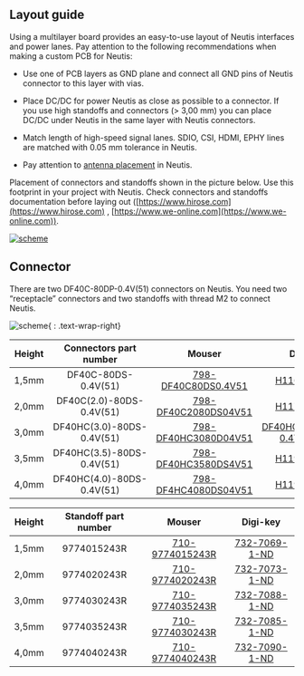 ## Layout guide

Using a multilayer board provides an easy-to-use layout of Neutis interfaces and power lanes. Pay attention to the following recommendations when making a custom PCB for Neutis:

- Use one of PCB layers as GND plane and connect all GND pins of Neutis
  connector to this layer with vias.

- Place DC/DC for power Neutis as close as possible to a connector. If you
  use high standoffs and connectors (> 3,00 mm) you can place DC/DC
  under Neutis in the same layer with Neutis connectors.

- Match length of high-speed signal lanes. SDIO, CSI, HDMI, EPHY lines
  are matched with 0.05 mm tolerance in Neutis.

- Pay attention to [antenna placement](antenna-placement.md) in Neutis.

Placement of connectors and standoffs shown in the picture below. Use
this footprint in your project with Neutis.
Check connectors and standoffs documentation before laying out ([https://www.hirose.com](https://www.hirose.com) ,
[https://www.we-online.com](https://www.we-online.com)).

<a href="../../img/hardware-integration/neutis_layout_guide.png" target="_blank"> ![scheme](../../img/hardware-integration/neutis_layout_guide.png) </a> 

## Connector

There are two DF40C-80DP-0.4V(51) connectors on Neutis. You need two
“receptacle” connectors and two standoffs with thread M2 to connect
Neutis.


![scheme](../../img/hardware-integration/connector.jpg){ : .text-wrap-right}



|Height|Connectors part number|Mouser|Digi-key|
|:--:|:--:|:--:|:--:|
|1,5mm|DF40C-80DS-0.4V(51)|[798-DF40C80DS0.4V51](https://www2.mouser.com/ProductDetail/Hirose-Connector/DF40C-80DS-04V51?qs=%2fha2pyFaduhv64RcFFAGHWIzN499%2fnm2DhcEHRrmIUwp55wM46cSrX51NUeDpYG%252b)|[H11633CT-ND](https://www.digikey.com/product-detail/en/hirose-electric-co-ltd/DF40C-80DS-0.4V-51/H11633CT-ND/1969512)|
|2,0mm|DF40C(2.0)-80DS-0.4V(51)|[798-DF40C2080DS04V51](https://www2.mouser.com/ProductDetail/Hirose-Connector/DF40C20-80DS-04V51?qs=%2fha2pyFaduj1JFKQDdmB0F69bxAgsXv%252bYgcm3FbBLBSMwQKFlNW%2fjgx%252b%252bqKnbGWA)|[H11773CT-ND](https://www.digikey.com/product-detail/en/hirose-electric-co-ltd/DF40C-2.0-80DS-0.4V-51/H11773CT-ND/2178736)|
|3,0mm|DF40HC(3.0)-80DS-0.4V(51)|[798-DF40HC3080D04V51](https://www2.mouser.com/ProductDetail/Hirose-Connector/DF40HC30-80DS-04V51?qs=%2fha2pyFadujW%252bY6IJZsm3g9deC0gPI2JgncLajk8axr0C6AIIB%252bu%2fiilZOtci6qV6C2wJ7zRdps%3d)|[DF40HC(3.0)-80DS-0.4V(51)-ND](https://www.digikey.com/products/en?keywords=DF40HC(3.0)-80DS-0.4V(51))|
|3,5mm|DF40HC(3.5)-80DS-0.4V(51)|[798-DF40HC3580DS4V51](https://www2.mouser.com/ProductDetail/Hirose-Connector/DF40HC35-80DS-04V51?qs=%2fha2pyFadujW%252bY6IJZsm3i%252bZk1u9G3%2fdzyTp9hsWDAQx4UikYGEUzoQ%2fojMx6wax)|[H11997CT-ND](https://www.digikey.com/product-detail/en/hirose-electric-co-ltd/DF40HC-3.5-80DS-0.4V-51/H11997CT-ND/2880228)|
|4,0mm|DF40HC(4.0)-80DS-0.4V(51)|[798-DF4HC4080DS04V51](https://www2.mouser.com/ProductDetail/Hirose-Connector/DF40HC40-80DS-04V51?qs=%2fha2pyFaduh0I2iqxz%2f1Eod7dScl%252boK%252biBIkziJyTqNNDAFZipWEwOFKO4IwAvcJ)|[H11919CT-ND](https://www.digikey.com/product-detail/en/hirose-electric-co-ltd/DF40HC-4.0-80DS-0.4V-51/H11919CT-ND/2530301)|

|Height|Standoff part number|Mouser|Digi-key|
|:--:|:--:|:--:|:--:|
|1,5mm|9774015243R|[710-9774015243R](https://www2.mouser.com/ProductDetail/Wurth-Electronics/9774015243R?qs=%2fha2pyFaduig2o1TjGBILlelL4N6HPO1RsaAytPpqNqOpuBTrw0QPw%3d%3d)|[732-7069-1-ND](https://www.digikey.com/product-detail/en/wurth-electronics-inc/9774015243R/732-7069-1-ND/5320674)|
|2,0mm|9774020243R|[710-9774020243R](https://www2.mouser.com/ProductDetail/Wurth-Electronics/9774020243R?qs=%2fha2pyFadui3GWH7lsbxf%2f8M2uVTvUujDrONkIzj2c2i0Ix4Pn1Iaw%3d%3d)|[732-7073-1-ND](https://www.digikey.com/product-detail/en/wurth-electronics-inc/9774020243R/732-7073-1-ND/5320678)|
|3,0mm|9774030243R|[710-9774035243R](https://www2.mouser.com/ProductDetail/Wurth-Electronics/9774035243R?qs=%2fha2pyFadugOi%2fSrweRFmXYCzroXJlxP23LCR%252bdmfLFYmGMUPKBMuw%3d%3d)|[732-7088-1-ND](https://www.digikey.com/product-detail/en/wurth-electronics-inc/9774035243R/732-7088-1-ND/5320693)|
|3,5mm|9774035243R|[710-9774030243R](https://www2.mouser.com/ProductDetail/Wurth-Electronics/9774030243R?qs=%2fha2pyFaduhIDcSap8yw57hZi4NBlfG2XmYJvdtG1n4fVPha%2fFcEPQ%3d%3d)|[732-7085-1-ND](https://www.digikey.com/product-detail/en/wurth-electronics-inc/9774030243R/732-7085-1-ND/5320690)|
|4,0mm|9774040243R|[710-9774040243R](https://www2.mouser.com/ProductDetail/Wurth-Electronics/9774040243R?qs=%2fha2pyFaduinjgKCwktpqqqGR%252bhwYxvvTdY0nSZ28qdtUX3WyiijSw%3d%3d)|[732-7090-1-ND](https://www.digikey.com/product-detail/en/wurth-electronics-inc/9774040243R/732-7090-1-ND/5320695)|

